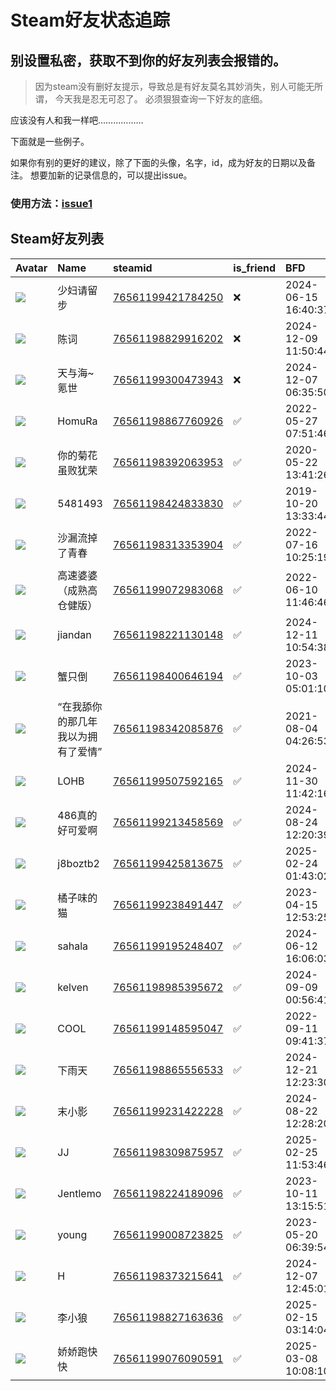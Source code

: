 # Steam好友状态追踪
## 别设置私密，获取不到你的好友列表会报错的。

> 因为steam没有删好友提示，导致总是有好友莫名其妙消失，别人可能无所谓，
> 今天我是忍无可忍了。 必须狠狠查询一下好友的底细。

应该没有人和我一样吧………………

下面就是一些例子。

如果你有别的更好的建议，除了下面的头像，名字，id，成为好友的日期以及备注。 想要加新的记录信息的，可以提出issue。

### 使用方法：[issue1](https://github.com/systemannounce/SteamFriends/issues/1)


## Steam好友列表
| Avatar                                                                            | Name                | steamid                                                                     | is_friend   | BFD                 | removed_time        | Remark   |
|:----------------------------------------------------------------------------------|:--------------------|:----------------------------------------------------------------------------|:------------|:--------------------|:--------------------|:---------|
| ![](https://avatars.steamstatic.com/53f0b9266bb33fead29956dff728d94c6dc62247.jpg) | 少妇请留步               | [76561199421784250](https://steamcommunity.com/profiles/76561199421784250/) | ❌           | 2024-06-15 16:40:37 | 2025-02-07 09:15:15 |          |
| ![](https://avatars.steamstatic.com/f2eca8d585fdc2d0d5e7abd8c22437506a89642c.jpg) | 陈词                  | [76561198829916202](https://steamcommunity.com/profiles/76561198829916202/) | ❌           | 2024-12-09 11:50:44 | 2025-01-06 09:19:04 |          |
| ![](https://avatars.steamstatic.com/148ff422f2245ab66abfeabf3f7506861d6b703b.jpg) | 天与海~氪世              | [76561199300473943](https://steamcommunity.com/profiles/76561199300473943/) | ❌           | 2024-12-07 06:35:50 | 2024-12-14 12:05:08 |          |
| ![](https://avatars.steamstatic.com/6bfb390fe392759982959a426c848bb9048b71bd.jpg) | HomuRa              | [76561198867760926](https://steamcommunity.com/profiles/76561198867760926/) | ✅           | 2022-05-27 07:51:46 |                     |          |
| ![](https://avatars.steamstatic.com/f01e65ca4617790a765b4f16ef517473494bcfb8.jpg) | 你的菊花虽败犹荣            | [76561198392063953](https://steamcommunity.com/profiles/76561198392063953/) | ✅           | 2020-05-22 13:41:26 |                     |          |
| ![](https://avatars.steamstatic.com/1e37b8db85151598849ff8ee06d54c572c9fa088.jpg) | 5481493             | [76561198424833830](https://steamcommunity.com/profiles/76561198424833830/) | ✅           | 2019-10-20 13:33:44 |                     |          |
| ![](https://avatars.steamstatic.com/76c2c57990ae1af551df7337b66debf3946cccbc.jpg) | 沙漏流掉了青春             | [76561198313353904](https://steamcommunity.com/profiles/76561198313353904/) | ✅           | 2022-07-16 10:25:19 |                     |          |
| ![](https://avatars.steamstatic.com/b1894d672324bfcf25f1505d8a143b2c894fdd95.jpg) | 高速婆婆（成熟高仓健版）        | [76561199072983068](https://steamcommunity.com/profiles/76561199072983068/) | ✅           | 2022-06-10 11:46:46 |                     |          |
| ![](https://avatars.steamstatic.com/a41301d4b9e1d39dda8f88f1c057b74f846482c7.jpg) | jiandan             | [76561198221130148](https://steamcommunity.com/profiles/76561198221130148/) | ✅           | 2024-12-11 10:54:38 |                     |          |
| ![](https://avatars.steamstatic.com/6379f53a42e4c28828715ed28c1355257dfb2f85.jpg) | 蟹只倒                 | [76561198400646194](https://steamcommunity.com/profiles/76561198400646194/) | ✅           | 2023-10-03 05:01:10 |                     |          |
| ![](https://avatars.steamstatic.com/22f4c7f858a9efdb050261dbe679075c57566a0d.jpg) | “在我舔你的那几年 我以为拥有了爱情” | [76561198342085876](https://steamcommunity.com/profiles/76561198342085876/) | ✅           | 2021-08-04 04:26:53 |                     |          |
| ![](https://avatars.steamstatic.com/bd9e1a23e5d73241c87132abdab72c28a4036923.jpg) | LOHB                | [76561199507592165](https://steamcommunity.com/profiles/76561199507592165/) | ✅           | 2024-11-30 11:42:16 |                     |          |
| ![](https://avatars.steamstatic.com/0cec35fa92f149bab73b20cf61eee79cfb5011e1.jpg) | 486真的好可爱啊           | [76561199213458569](https://steamcommunity.com/profiles/76561199213458569/) | ✅           | 2024-08-24 12:20:39 |                     |          |
| ![](https://avatars.steamstatic.com/fef49e7fa7e1997310d705b2a6158ff8dc1cdfeb.jpg) | j8boztb2            | [76561199425813675](https://steamcommunity.com/profiles/76561199425813675/) | ✅           | 2025-02-24 01:43:02 |                     |          |
| ![](https://avatars.steamstatic.com/298bfd3d9c838baf8a47c8c4e2f7329013a4937d.jpg) | 橘子味的猫               | [76561199238491447](https://steamcommunity.com/profiles/76561199238491447/) | ✅           | 2023-04-15 12:53:25 |                     |          |
| ![](https://avatars.steamstatic.com/fc5d8974fd3b0cd4519d382edd70e89172d6da5b.jpg) | sahala              | [76561199195248407](https://steamcommunity.com/profiles/76561199195248407/) | ✅           | 2024-06-12 16:06:03 |                     |          |
| ![](https://avatars.steamstatic.com/fc5d8974fd3b0cd4519d382edd70e89172d6da5b.jpg) | kelven              | [76561198985395672](https://steamcommunity.com/profiles/76561198985395672/) | ✅           | 2024-09-09 00:56:41 |                     |          |
| ![](https://avatars.steamstatic.com/e12364c4ae2c2193b160179eb8ca473e8044bb0d.jpg) | COOL                | [76561199148595047](https://steamcommunity.com/profiles/76561199148595047/) | ✅           | 2022-09-11 09:41:37 |                     |          |
| ![](https://avatars.steamstatic.com/752eb38c3b0bc6f74708ec2c3d44d00bda41edde.jpg) | 下雨天                 | [76561198865556533](https://steamcommunity.com/profiles/76561198865556533/) | ✅           | 2024-12-21 12:23:30 |                     |          |
| ![](https://avatars.steamstatic.com/00393605aa60184a64cc94ab11c43a1f905619eb.jpg) | 末小影                 | [76561199231422228](https://steamcommunity.com/profiles/76561199231422228/) | ✅           | 2024-08-22 12:28:20 |                     |          |
| ![](https://avatars.steamstatic.com/f4f2fc58620a769dfcc51defda89ed5cb8fa7d75.jpg) | JJ                  | [76561198309875957](https://steamcommunity.com/profiles/76561198309875957/) | ✅           | 2025-02-25 11:53:46 |                     |          |
| ![](https://avatars.steamstatic.com/8a81cfa4ce560771466430489b7895627f3cf095.jpg) | Jentlemo            | [76561198224189096](https://steamcommunity.com/profiles/76561198224189096/) | ✅           | 2023-10-11 13:15:51 |                     |          |
| ![](https://avatars.steamstatic.com/5ef3c41c5b85d1140900d2718ec53cacfe0f63f9.jpg) | young               | [76561199008723825](https://steamcommunity.com/profiles/76561199008723825/) | ✅           | 2023-05-20 06:39:54 |                     |          |
| ![](https://avatars.steamstatic.com/19c1d28a635d361cb798593e806d01261dcebfd1.jpg) | H                   | [76561198373215641](https://steamcommunity.com/profiles/76561198373215641/) | ✅           | 2024-12-07 12:45:01 |                     |          |
| ![](https://avatars.steamstatic.com/205d40ba481ef4a69ef0bad0706507d4abc07612.jpg) | 李小狼                 | [76561198827163636](https://steamcommunity.com/profiles/76561198827163636/) | ✅           | 2025-02-15 03:14:04 |                     |          |
| ![](https://avatars.steamstatic.com/dc0b8eb6e3277bd48eab415cea9e3c8acbc2f852.jpg) | 娇娇跑快快               | [76561199076090591](https://steamcommunity.com/profiles/76561199076090591/) | ✅           | 2025-03-08 10:08:10 |                     |          |